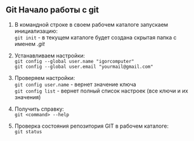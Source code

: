 ## Git Начало работы с git

1. В командной строке в своем рабочем каталоге запускаем инициализацию:  
`git init` - в текущем каталоге будет создана скрытая папка c именем *.git*


2. Устанавливаем настройки:  
`git config --global user.name "igorcomputer"`  
`git config --global user.email "yourmail@gmail.com"`


3. Проверяем настройки:  
`git config user.name` - вернет значение ключа  
`git config list` - вернет полный список настроек (все ключи и их значения) 


4. Получить справку:  
`git <command> --help`
   

5. Проверка состояния репозитория GIT в рабочем каталоге:  
`git status`  

